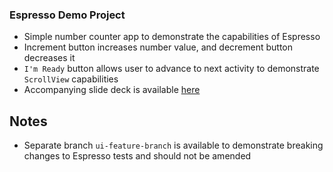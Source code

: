 ### Espresso Demo Project
* Simple number counter app to demonstrate the capabilities of Espresso
* Increment button increases number value, and decrement button decreases it
* ```I'm Ready``` button allows user to advance to next activity to demonstrate ```ScrollView``` capabilities
* Accompanying slide deck is available [here](https://github.com/jerielng/presentations/blob/master/Android%20UI%20Automation%20with%20Espresso.pdf)

## Notes
* Separate branch ```ui-feature-branch``` is available to demonstrate breaking changes to Espresso tests and should not be amended

